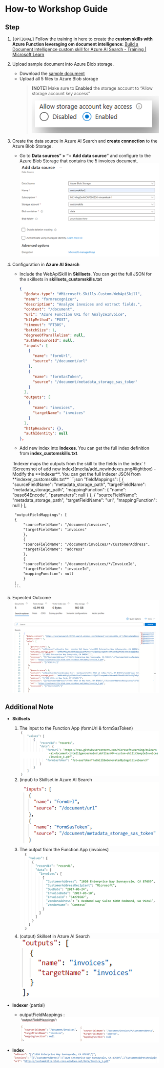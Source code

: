 # How-to Workshop Guide
## Step
1. `[OPTIONAL]` Follow the training in here to create the **custom skills with Azure Function leveraging om document intelligence:** [Build a Document Intelligence custom skill for Azure AI Search - Training | Microsoft Learn](https://learn.microsoft.com/en-us/training/modules/build-form-recognizer-custom-skill-for-azure-cognitive-search/)

2. Upload sample document into Azure Blob storage.
    - Download the [sample document](https://github.com/MicrosoftLearning/mslearn-ai-document-intelligence/tree/main/Labfiles/04-custom-skill/SampleInvoices) 
    - Upload all 5 files to Azure Blob storage
      > **[NOTE]** Make sure to **Enabled** the storage account to “Allow storage account key access” 
      ![Screenshot of enable key access.](media/enabled_keyaccess.png#lightbox)

3. Create the data source in Azure AI Search and **create connection** to the Azure Blob Storage.
    - Go to **Data sources” > “+ Add data source”** and configure to the Azure Blob Storage that contains the 5 invoices document. 
      ![Screenshot of add Datasource](media/add_datasource.png#lightbox)

4. Configuration in **Azure AI Search**
    - Include the WebApiSkill in **Skillsets**. You can get the full JSON for the skillsets in **skillsets_customskills.txt**
      ```json
      {
        "@odata.type": "#Microsoft.Skills.Custom.WebApiSkill",
        "name": "formrecognizer",
        "description": "Analyze invoices and extract fields.",
        "context": "/document",
        "uri": "Azure Function URL for AnalyzeInvoice",  
        "httpMethod": "POST",
        "timeout": "PT30S",
        "batchSize": 1,
        "degreeOfParallelism": null,
        "authResourceId": null,
        "inputs": [
          {
            "name": "formUrl",
            "source": "/document/url"
          },
          {
            "name": "formSasToken",
            "source": "/document/metadata_storage_sas_token"
          }
        ],
        "outputs": [
          {
            "name": "invoices",
            "targetName": "invoices"
          }
        ],
        "httpHeaders": {},
        "authIdentity": null
      },
      ```
    - Add new index into **Indexes**. You can get the full index definition from **index_customskills.txt**. 
    <br>
      `Indexer maps the outputs from the skill to the fields in the index`
      ![Screenshot of add new index](media/add_newindexes.png#lightbox)
      - Modify the **Indexer**. You can get the full Indexer JSON from **indexer_customskills.txt**
        ```json 
        "fieldMappings": [
            {
            "sourceFieldName": "metadata_storage_path",
            "targetFieldName": "metadata_storage_path",
            "mappingFunction": {
                "name": "base64Encode",
                "parameters": null
            }
            },
            {
            "sourceFieldName": "metadata_storage_path",
            "targetFieldName": "url",
            "mappingFunction": null
            }
        ],

        "outputFieldMappings": [
        {
            "sourceFieldName": "/document/invoices",
            "targetFieldName": "invoices"
            },
            {
            "sourceFieldName": "/document/invoices/*/CustomerAddress",
            "targetFieldName": "address"
            },
            {
            "sourceFieldName": "/document/invoices/*/InvoiceId",
            "targetFieldName": "invoiceId",
            "mappingFunction": null
            }
        ],
        ```
5. Expected Outcome
   ![Screenshot of Expected Outcome](media/expected_outcome.png#lightbox)


## Additional Note
+ **Skillsets**
  1. The input to the Function App (formUrl & formSasToken)
     ![Screenshot of input function app](media/input_functionapp.png#lightbox)
  2. (input) to Skillset in Azure AI Search
     ![Screenshot of input azure ai search](media/input_azureaisearch.png#lightbox)
  3. The output from the Function App (invoices)
     ![Screenshot of output function app](media/output_functionapp.png#lightbox)
  4. (output) Skillset in Azure AI Search
     ![Screenshot of output azure ai search](media/output_azureaisearch.png#lightbox)

+ **Indexer** (partial)
  + outputFieldMappings :
     ![Screenshot of indexer](media/indexer.png#lightbox)
+ **Index**
  ![Screenshot of index](media/index.png#lightbox)